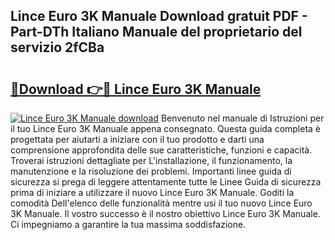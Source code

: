 ## Lince Euro 3K Manuale Download gratuit PDF - Part-DTh Italiano Manuale del proprietario del servizio 2fCBa

# <h2><a href="http://dfalzpg.blite.top/?on=Lince+Euro+3K+Manuale">🔗Download 👉🔴 Lince Euro 3K Manuale</a></h2>

[![Lince Euro 3K Manuale download](https://i.imgur.com/lujVjoI.png)](http://dfalzpg.blite.top/?on=Lince+Euro+3K+Manuale)
Benvenuto nel manuale di Istruzioni per il tuo Lince Euro 3K Manuale appena consegnato. Questa guida completa è progettata per aiutarti a iniziare con il tuo prodotto e darti una comprensione approfondita delle sue caratteristiche, funzioni e capacità. Troverai istruzioni dettagliate per L'installazione, il funzionamento, la manutenzione e la risoluzione dei problemi. Importanti linee guida di sicurezza si prega di leggere attentamente tutte le Linee Guida di sicurezza prima di iniziare a utilizzare il nuovo Lince Euro 3K Manuale. Goditi la comodità Dell'elenco delle funzionalità mentre usi il tuo nuovo Lince Euro 3K Manuale. Il vostro successo è il nostro obiettivo Lince Euro 3K Manuale. Ci impegniamo a garantire la tua massima soddisfazione.
